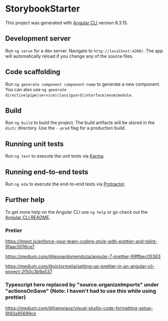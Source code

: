 # StorybookStarter

This project was generated with [Angular CLI](https://github.com/angular/angular-cli) version 8.3.15.

## Development server

Run `ng serve` for a dev server. Navigate to `http://localhost:4200/`. The app will automatically reload if you change any of the source files.

## Code scaffolding

Run `ng generate component component-name` to generate a new component. You can also use `ng generate directive|pipe|service|class|guard|interface|enum|module`.

## Build

Run `ng build` to build the project. The build artifacts will be stored in the `dist/` directory. Use the `--prod` flag for a production build.

## Running unit tests

Run `ng test` to execute the unit tests via [Karma](https://karma-runner.github.io).

## Running end-to-end tests

Run `ng e2e` to execute the end-to-end tests via [Protractor](http://www.protractortest.org/).

## Further help

To get more help on the Angular CLI use `ng help` or go check out the [Angular CLI README](https://github.com/angular/angular-cli/blob/master/README.md).

### Pretier

https://itnext.io/enforce-your-team-coding-style-with-prettier-and-tslint-9faac5016ce7

https://medium.com/@leonardomendoza/angular-7-prettier-99ffbec05363

https://medium.com/@victormejia/setting-up-prettier-in-an-angular-cli-project-2f50c3b9a537

### Typescript hero replaced by "source.organizeImports" under "actionsOnSave" (Note: I haven't had to use this while using prettier)

https://medium.com/@hamxiaoz/visual-studio-code-formatting-setup-9f40a95699ce
